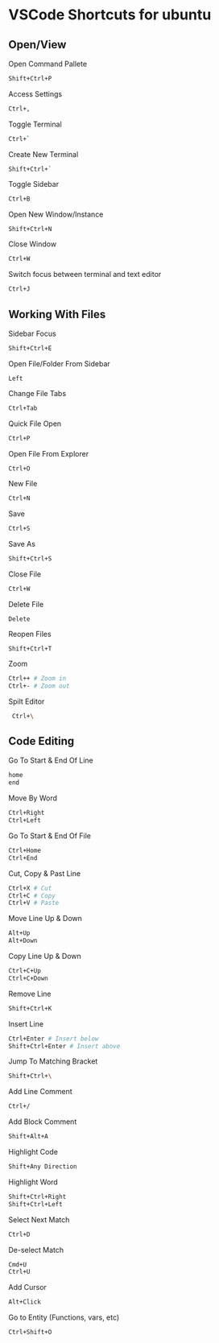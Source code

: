 
# VSCode Shortcuts for ubuntu

## Open/View

Open Command Pallete

```bash
Shift+Ctrl+P
```

Access Settings

```bash
Ctrl+,
```

Toggle Terminal

```bash
Ctrl+`
```

Create New Terminal
```
Shift+Ctrl+`
```

Toggle Sidebar

```bash
Ctrl+B
```

Open New Window/Instance

```bash
Shift+Ctrl+N
```

Close Window

```bash
Ctrl+W
```

Switch focus between terminal and text editor

```bash
Ctrl+J
```


## Working With Files

Sidebar Focus

```bash
Shift+Ctrl+E
```

Open File/Folder From Sidebar
```
Left
```

Change File Tabs

```bash
Ctrl+Tab 
```

Quick File Open

```bash
Ctrl+P
```

Open File From Explorer

```bash
Ctrl+O
```

New File

```bash
Ctrl+N
```

Save

```bash
Ctrl+S
```

Save As

```bash
Shift+Ctrl+S
```

Close File

```bash
Ctrl+W
```

Delete File
```
Delete
```

Reopen Files
```
Shift+Ctrl+T
```

Zoom

```bash
Ctrl++ # Zoom in
Ctrl+- # Zoom out
```

Spilt Editor

```bash
 Ctrl+\
```

## Code Editing

Go To Start & End Of Line

```bash
home
end
```

Move By Word

```bash
Ctrl+Right
Ctrl+Left
```

Go To Start & End Of File

```bash
Ctrl+Home
Ctrl+End
```

Cut, Copy & Past Line

```bash
Ctrl+X # Cut
Ctrl+C # Copy
Ctrl+V # Paste
```

Move Line Up & Down

```bash
Alt+Up
Alt+Down
```

Copy Line Up & Down

```bash   
Ctrl+C+Up
Ctrl+C+Down
```

Remove Line

```bash
Shift+Ctrl+K
```

Insert Line

```bash 
Ctrl+Enter # Insert below
Shift+Ctrl+Enter # Insert above
```

Jump To Matching Bracket

```bash
Shift+Ctrl+\
```

Add Line Comment

```bash
Ctrl+/
```

Add Block Comment

```bash
Shift+Alt+A
```

Highlight Code

```bash
Shift+Any Direction
```

Highlight Word
```bash
Shift+Ctrl+Right
Shift+Ctrl+Left
```

Select Next Match

```bash
Ctrl+D
```

De-select Match

```bash
Cmd+U
Ctrl+U
```

Add Cursor

```bash
Alt+Click
```

Go to Entity (Functions, vars, etc)

```bash
Ctrl+Shift+O
```

